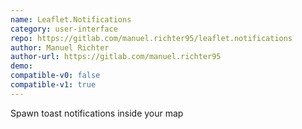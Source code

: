 ```yaml
---
name: Leaflet.Notifications
category: user-interface
repo: https://gitlab.com/manuel.richter95/leaflet.notifications
author: Manuel Richter
author-url: https://gitlab.com/manuel.richter95
demo: 
compatible-v0: false
compatible-v1: true
---
```


Spawn toast notifications inside your map
